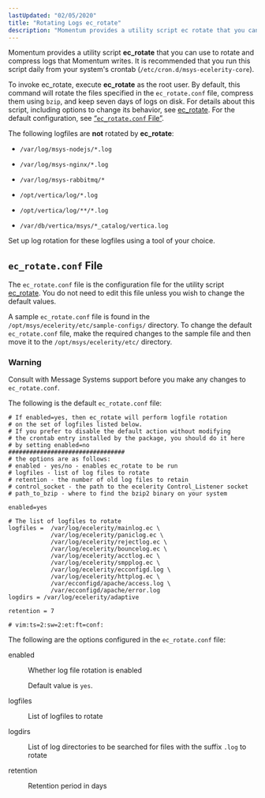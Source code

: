 ```yaml
---
lastUpdated: "02/05/2020"
title: "Rotating Logs ec_rotate"
description: "Momentum provides a utility script ec rotate that you can use to rotate and compress logs that Momentum writes It is recommended that you run this script daily from your system's crontab etc cron d msys ecelerity core To invoke ec rotate execute ec rotate as the root user By..."
---
```



Momentum provides a utility script **ec_rotate** that you can use to rotate and compress logs that Momentum writes. It is recommended that you run this script daily from your system's crontab (`/etc/cron.d/msys-ecelerity-core`).

To invoke ec_rotate, execute **ec_rotate** as the root user. By default, this command will rotate the files specified in the `ec_rotate.conf` file, compress them using `bzip`, and keep seven days of logs on disk. For details about this script, including options to change its behavior, see [ec_rotate](/momentum/4/executable/ec-rotate). For the default configuration, see [“`ec_rotate.conf` File”](/momentum/4/log-rotating#conf.ref.ec_rotate.conf).

The following logfiles are **not** rotated by **ec_rotate**:

*   `/var/log/msys-nodejs/*.log`

*   `/var/log/msys-nginx/*.log`

*   `/var/log/msys-rabbitmq/*`

*   `/opt/vertica/log/*.log`

*   `/opt/vertica/log/**/*.log`

*   `/var/db/vertica/msys/*_catalog/vertica.log`

Set up log rotation for these logfiles using a tool of your choice.

## <a name="conf.ref.ec_rotate.conf"></a> `ec_rotate.conf` File

The `ec_rotate.conf` file is the configuration file for the utility script [ec_rotate](/momentum/4/executable/ec-rotate). You do not need to edit this file unless you wish to change the default values.

A sample `ec_rotate.conf` file is found in the `/opt/msys/ecelerity/etc/sample-configs/` directory. To change the default `ec_rotate.conf` file, make the required changes to the sample file and then move it to the `/opt/msys/ecelerity/etc/` directory.

### Warning

Consult with Message Systems support before you make any changes to `ec_rotate.conf`.

The following is the default `ec_rotate.conf` file:

<a name="conf.ref.ec_rotate.conf.default"></a> 


```
# If enabled=yes, then ec_rotate will perform logfile rotation
# on the set of logfiles listed below.
# If you prefer to disable the default action without modifying
# the crontab entry installed by the package, you should do it here
# by setting enabled=no
#################################
# the options are as follows:
# enabled - yes/no - enables ec_rotate to be run
# logfiles - list of log files to rotate
# retention - the number of old log files to retain
# control_socket - the path to the ecelerity Control_Listener socket
# path_to_bzip - where to find the bzip2 binary on your system

enabled=yes

# The list of logfiles to rotate
logfiles =  /var/log/ecelerity/mainlog.ec \
            /var/log/ecelerity/paniclog.ec \
            /var/log/ecelerity/rejectlog.ec \
            /var/log/ecelerity/bouncelog.ec \
            /var/log/ecelerity/acctlog.ec \
            /var/log/ecelerity/smpplog.ec \
            /var/log/ecelerity/ecconfigd.log \
            /var/log/ecelerity/httplog.ec \
            /var/ecconfigd/apache/access.log \
            /var/ecconfigd/apache/error.log 
logdirs = /var/log/ecelerity/adaptive 

retention = 7

# vim:ts=2:sw=2:et:ft=conf:
```

The following are the options configured in the `ec_rotate.conf` file:

<dl class="variablelist">

<dt>enabled</dt>

<dd>

Whether log file rotation is enabled

Default value is `yes`.

</dd>

<dt>logfiles</dt>

<dd>

List of logfiles to rotate

</dd>

<dt>logdirs</dt>

<dd>

List of log directories to be searched for files with the suffix `.log` to rotate

</dd>

<dt>retention</dt>

<dd>

Retention period in days

</dd>

</dl>